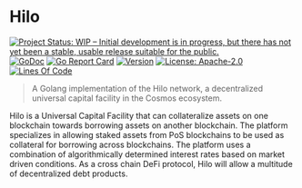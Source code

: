 # Hilo

[![Project Status: WIP – Initial development is in progress, but there has not yet been a stable, usable release suitable for the public.](https://img.shields.io/badge/repo%20status-WIP-yellow.svg?style=flat-square)](https://www.repostatus.org/#wip)
[![GoDoc](https://img.shields.io/badge/godoc-reference-blue?style=flat-square&logo=go)](https://godoc.org/github.com/cicizeo/hilo)
[![Go Report Card](https://goreportcard.com/badge/github.com/cicizeo/hilo?style=flat-square)](https://goreportcard.com/report/github.com/cicizeo/hilo)
[![Version](https://img.shields.io/github/tag/cicizeo/hilo.svg?style=flat-square)](https://github.com/cicizeo/hilo/releases/latest)
[![License: Apache-2.0](https://img.shields.io/github/license/cicizeo/hilo.svg?style=flat-square)](https://github.com/cicizeo/hilo/blob/main/LICENSE)
[![Lines Of Code](https://img.shields.io/tokei/lines/github/cicizeo/hilo?style=flat-square)](https://github.com/cicizeo/hilo)
<!-- [![Lint Status](https://github.com/cicizeo/hilo/workflows/Lint/badge.svg)](https://tokei.rs/b1/github/cicizeo/hilo) -->

> A Golang implementation of the Hilo network, a decentralized universal capital
facility in the Cosmos ecosystem.

Hilo is a Universal Capital Facility that can collateralize assets on one blockchain
towards borrowing assets on another blockchain. The platform specializes in
allowing staked assets from PoS blockchains to be used as collateral for borrowing
across blockchains. The platform uses a combination of algorithmically determined
interest rates based on market driven conditions. As a cross chain DeFi protocol,
Hilo will allow a multitude of decentralized debt products.
